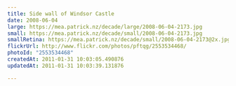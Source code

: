 ```yaml
---
title: Side wall of Windsor Castle
date: 2008-06-04
large: https://mea.patrick.nz/decade/large/2008-06-04-2173.jpg
small: https://mea.patrick.nz/decade/small/2008-06-04-2173.jpg
smallRetina: https://mea.patrick.nz/decade/small/2008-06-04-2173@2x.jpg
flickrUrl: http://www.flickr.com/photos/pftqg/2553534468/
photoId: "2553534468"
createdAt: 2011-01-31 10:03:05.490876
updatedAt: 2011-01-31 10:03:39.131876

---
```


